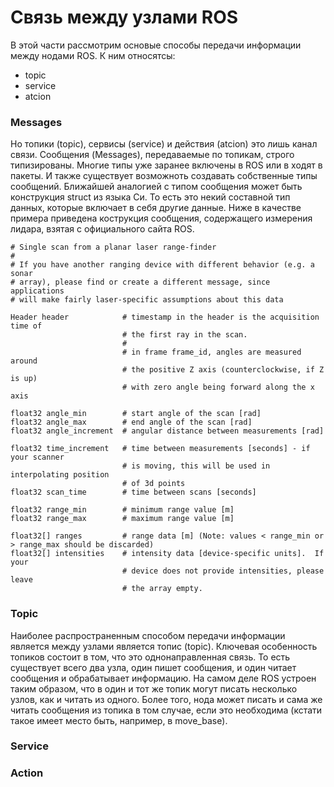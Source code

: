 # Связь между узлами ROS
В этой части рассмотрим основые способы передачи информации между нодами ROS.
К ним относятсы:
* topic
* service
* atcion

### Messages
Но топики (topic), сервисы (service) и действия (atcion) это лишь канал связи. Сообщения (Messages), передаваемые по топикам, строго типизированы. 
Многие типы уже заранее включены в ROS или в ходят в пакеты. И также существует возможноть создавать собственные типы сообщений. 
Ближайшей аналогией с типом сообщения может быть конструкция struct из языка Си. То есть это некий составной тип данных, которые включает в себя другие данные. 
Ниже в качестве примера приведена кострукция сообщения, содержащего измерения лидара, взятая с официального сайта ROS.
```
# Single scan from a planar laser range-finder
#
# If you have another ranging device with different behavior (e.g. a sonar
# array), please find or create a different message, since applications
# will make fairly laser-specific assumptions about this data

Header header            # timestamp in the header is the acquisition time of 
                         # the first ray in the scan.
                         #
                         # in frame frame_id, angles are measured around 
                         # the positive Z axis (counterclockwise, if Z is up)
                         # with zero angle being forward along the x axis
                         
float32 angle_min        # start angle of the scan [rad]
float32 angle_max        # end angle of the scan [rad]
float32 angle_increment  # angular distance between measurements [rad]

float32 time_increment   # time between measurements [seconds] - if your scanner
                         # is moving, this will be used in interpolating position
                         # of 3d points
float32 scan_time        # time between scans [seconds]

float32 range_min        # minimum range value [m]
float32 range_max        # maximum range value [m]

float32[] ranges         # range data [m] (Note: values < range_min or > range_max should be discarded)
float32[] intensities    # intensity data [device-specific units].  If your
                         # device does not provide intensities, please leave
                         # the array empty.
```

### Topic
Наиболее распространенным способом передачи информации является между узлами является топис (topic).
Ключевая особенность топиков состоит в том, что это однонаправленная связь. То есть существует всего два узла, один пишет сообщения, 
и один читает сообщения и обрабатывает информацию. На самом деле ROS устроен таким образом, что в один и тот же топик могут писать несколько узлов, 
как и читать из одного. Более того, нода может писать и сама же читать сообщения из топика в том случае, если это необходима (кстати такое имеет место быть,
например, в move_base). 

### Service


### Action


